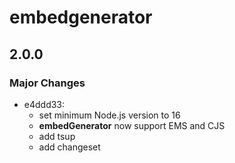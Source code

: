 # embedgenerator

## 2.0.0

### Major Changes

- e4ddd33:
  - set minimum Node.js version to 16
  - **embedGenerator** now support EMS and CJS
  - add tsup
  - add changeset

